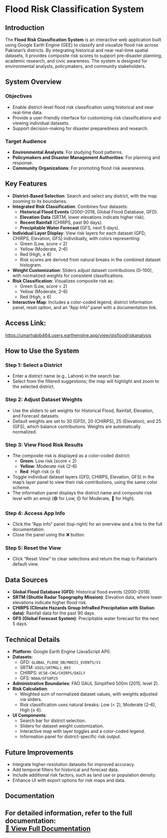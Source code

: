 # Flood Risk Classification System

## Introduction

The **Flood Risk Classification System** is an interactive web application built using Google Earth Engine (GEE) to classify and visualize flood risk across Pakistan’s districts. By integrating historical and near real-time spatial datasets, it provides composite risk scores to support pre-disaster planning, academic research, and civic awareness. The system is designed for environmental analysts, policymakers, and community stakeholders.

## System Overview

### Objectives
- Enable district-level flood risk classification using historical and near real-time data.
- Provide a user-friendly interface for customizing risk classifications and viewing individual datasets.
- Support decision-making for disaster preparedness and research.

### Target Audience
- **Environmental Analysts**: For studying flood patterns.
- **Policymakers and Disaster Management Authorities**: For planning and response.
- **Community Organizations**: For promoting flood risk awareness.

## Key Features
- **District-Based Selection**: Search and select any district, with the map zooming to its boundaries.
- **Integrated Risk Classification**: Combines four datasets:
  - **Historical Flood Events** (2000–2018, Global Flood Database, GFD).
  - **Elevation Data** (SRTM, lower elevations indicate higher risk).
  - **Recent Rainfall** (CHIRPS, past 90 days).
  - **Precipitable Water Forecast** (GFS, next 5 days).
- **Individual Layer Display**: View risk layers for each dataset (GFD, CHIRPS, Elevation, GFS) individually, with colors representing:
  - Green (Low, score < 2)
  - Yellow (Moderate, 2–6)
  - Red (High, ≥ 6)
  - Risk scores are derived from natural breaks in the combined dataset histogram.
- **Weight Customization**: Sliders adjust dataset contributions (0–100), with normalized weights for consistent classifications.
- **Risk Classification**: Visualizes composite risk as:
  - Green (Low, score < 2)
  - Yellow (Moderate, 2–6)
  - Red (High, ≥ 6)
- **Interactive Map**: Includes a color-coded legend, district information panel, reset option, and an “App Info” panel with a documentation link.

## Access Link:
  https://umarhabib464.users.earthengine.app/view/gisfloodriskanalysis

## How to Use the System

### Step 1: Select a District
- Enter a district name (e.g., Lahore) in the search bar.
- Select from the filtered suggestions; the map will highlight and zoom to the selected district.

### Step 2: Adjust Dataset Weights
- Use the sliders to set weights for Historical Flood, Rainfall, Elevation, and Forecast datasets.
- Default weights are set to 30 (GFD), 20 (CHIRPS), 25 (Elevation), and 25 (GFS), which balance contributions. Weights are automatically normalized.

### Step 3: View Flood Risk Results
- The composite risk is displayed as a color-coded district:
  - **Green**: Low risk (score < 2)
  - **Yellow**: Moderate risk (2–6)
  - **Red**: High risk (≥ 6)
- Toggle individual dataset layers (GFD, CHIRPS, Elevation, GFS) in the map’s layer panel to view their risk contributions, using the same color scheme.
- The information panel displays the district name and composite risk level with an emoji (🟢 for Low, 🟡 for Moderate, 🔴 for High).

### Step 4: Access App Info
- Click the “App Info” panel (top-right) for an overview and a link to the full documentation.
- Close the panel using the ❌ button.

### Step 5: Reset the View
- Click “Reset View” to clear selections and return the map to Pakistan’s default view.

## Data Sources
- **Global Flood Database (GFD)**: Historical flood events (2000–2018).
- **SRTM (Shuttle Radar Topography Mission)**: Elevation data, where lower elevations indicate higher flood risk.
- **CHIRPS (Climate Hazards Group InfraRed Precipitation with Station data)**: Rainfall data for the past 90 days.
- **GFS (Global Forecast System)**: Precipitable water forecast for the next 5 days.

## Technical Details
- **Platform**: Google Earth Engine (JavaScript API).
- **Datasets**:
  - GFD: `GLOBAL_FLOOD_DB/MODIS_EVENTS/V1`
  - SRTM: `USGS/SRTMGL1_003`
  - CHIRPS: `UCSB-CHG/CHIRPS/DAILY`
  - GFS: `NOAA/GFS0P25`
- **Administrative Boundaries**: FAO GAUL Simplified 500m (2015, level 2).
- **Risk Calculation**:
  - Weighted sum of normalized dataset values, with weights adjusted via sliders.
  - Risk classification uses natural breaks: Low (< 2), Moderate (2–6), High (≥ 6).
- **UI Components**:
  - Search bar for district selection.
  - Sliders for dataset weight customization.
  - Interactive map with layer toggles and a color-coded legend.
  - Information panel for district-specific risk output.


## Future Improvements
- Integrate higher-resolution datasets for improved accuracy.
- Add temporal filters for historical and forecast data.
- Include additional risk factors, such as land use or population density.
- Enhance UI with export options for risk maps and data.

## Documentation
For detailed information, refer to the full documentation:  
[📄 View Full Documentation](https://drive.google.com/file/d/12l5YvPreNiNLYHSyVbLuGF2sze42kWZP/view?usp=sharing)
---

